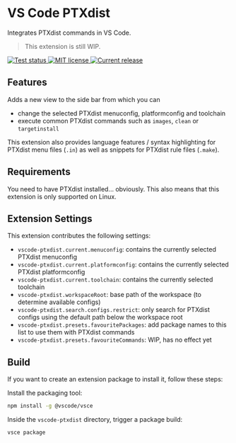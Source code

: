 # VS Code PTXdist

Integrates PTXdist commands in VS Code.

> This extension is still WIP.

<a href="https://github.com/Viperinius/vscode-ptxdist/actions/workflows/test.yaml">
<img alt="Test status" src="https://img.shields.io/github/actions/workflow/status/Viperinius/vscode-ptxdist/test.yaml?label=checks">
</a>
<a href="https://github.com/Viperinius/vscode-ptxdist">
<img alt="MIT license" src="https://img.shields.io/github/license/Viperinius/vscode-ptxdist">
</a>
<a href="https://github.com/Viperinius/vscode-ptxdist/releases">
<img alt="Current release" src="https://img.shields.io/github/release/Viperinius/vscode-ptxdist">
</a>

## Features

Adds a new view to the side bar from which you can
- change the selected PTXdist menuconfig, platformconfig and toolchain
- execute common PTXdist commands such as `images`, `clean` or `targetinstall`

This extension also provides language features / syntax highlighting for PTXdist menu files (`.in`) as well as snippets for PTXdist rule files (`.make`).

## Requirements

You need to have PTXdist installed... obviously. This also means that this extension is only supported on Linux.

## Extension Settings

This extension contributes the following settings:

* `vscode-ptxdist.current.menuconfig`: contains the currently selected PTXdist menuconfig
* `vscode-ptxdist.current.platformconfig`: contains the currently selected PTXdist platformconfig
* `vscode-ptxdist.current.toolchain`: contains the currently selected toolchain
* `vscode-ptxdist.workspaceRoot`: base path of the workspace (to determine available configs)
* `vscode-ptxdist.search.configs.restrict`: only search for PTXdist configs using the default path below the workspace root
* `vscode-ptxdist.presets.favouritePackages`: add package names to this list to use them with PTXdist commands
* `vscode-ptxdist.presets.favouriteCommands`: WIP, has no effect yet

## Build

If you want to create an extension package to install it, follow these steps:

Install the packaging tool:
```sh
npm install -g @vscode/vsce
```

Inside the `vscode-ptxdist` directory, trigger a package build:
```sh
vsce package
```
